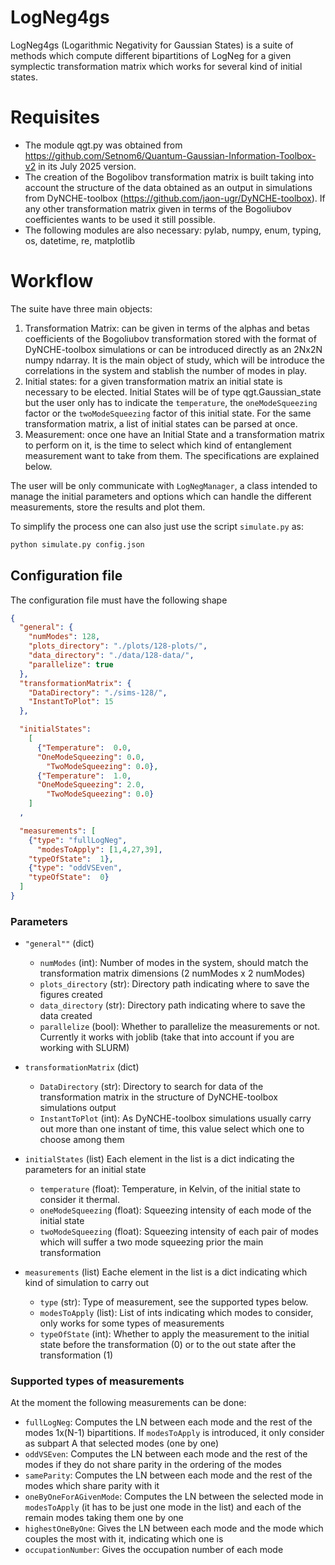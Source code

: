 # LogNeg4gs
LogNeg4gs (Logarithmic Negativity for Gaussian States) is a suite of methods which compute different bipartitions of LogNeg for a given symplectic transformation matrix which works for several kind of initial states.

# Requisites

- The module qgt.py was obtained from https://github.com/Setnom6/Quantum-Gaussian-Information-Toolbox-v2 in its July 2025 version.
- The creation of the Bogolibov transformation matrix is built taking into account the structure of the data obtained as an output in simulations from DyNCHE-toolbox (https://github.com/jaon-ugr/DyNCHE-toolbox). If any other transformation matrix given in terms of the Bogoliubov coefficientes wants to be used it still possible.
- The following modules are also necessary: pylab, numpy, enum, typing, os, datetime, re, matplotlib

# Workflow

The suite have three main objects:

1) Transformation Matrix: can be given in terms of the alphas and betas coefficients of the Bogoliubov transformation stored with the format of DyNCHE-toolbox simulations or can be introduced directly as an 2Nx2N numpy ndarray. It is the main object of study, which will be introduce the correlations in the system and stablish the number of modes in play.
2) Initial states: for a given transformation matrix an initial state is necessary to be elected. Initial States will be of type qgt.Gaussian_state but the user only has to indicate the ```temperature```, the ```oneModeSqueezing``` factor or the ```twoModeSqueezing``` factor of this initial state. For the same transformation matrix, a list of initial states can be parsed at once.
3) Measurement: once one have an Initial State and a transformation matrix to perform on it, is the time to select which kind of entanglement measurement want to take from them. The specifications are explained below.

The user will be only communicate with ```LogNegManager```, a class intended to manage the initial parameters and options which can handle the different measurements, store the results and plot them. 

To simplify the process one can also just use the script ```simulate.py``` as:

```sh
python simulate.py config.json
```

## Configuration file
The configuration file must have the following shape

```json
{
  "general": {
    "numModes": 128,
    "plots_directory": "./plots/128-plots/",
    "data_directory": "./data/128-data/",
    "parallelize": true
  },
  "transformationMatrix": {
    "DataDirectory": "./sims-128/",
    "InstantToPlot": 15
  },

  "initialStates":
    [
      {"Temperature":  0.0,
      "OneModeSqueezing": 0.0,
        "TwoModeSqueezing": 0.0},
      {"Temperature":  1.0,
      "OneModeSqueezing": 2.0,
        "TwoModeSqueezing": 0.0}
    ]
  ,

  "measurements": [
    {"type": "fullLogNeg",
      "modesToApply": [1,4,27,39],
    "typeOfState":  1},
    {"type": "oddVSEven",
    "typeOfState":  0}
  ]
}
```

### Parameters

- ```"general""``` (dict)
  - ```numModes``` (int): Number of modes in the system, should match the transformation matrix dimensions (2 numModes x 2 numModes)
  - ```plots_directory``` (str): Directory path indicating where to save the figures created
  - ```data_directory``` (str): Directory path indicating where to save the data created
  - ```parallelize``` (bool): Whether to parallelize the measurements or not. Currently it works with joblib (take that into account if you are working with SLURM)

- ```transformationMatrix``` (dict)
  - ```DataDirectory``` (str): Directory to search for data of the transformation matrix in the structure of DyNCHE-toolbox simulations output
  - ```InstantToPlot``` (int): As DyNCHE-toolbox simulations usually carry out more than one instant of time, this value select which one to choose among them

- ```initialStates``` (list) Each element in the list is a dict indicating the parameters for an initial state
    - ```temperature``` (float): Temperature, in Kelvin, of the initial state to consider it thermal.
    - ```oneModeSqueezing``` (float): Squeezing intensity of each mode of the initial state
    - ```twoModeSqueezing``` (float): Squeezing intensity of each pair of modes which will suffer a two mode squeezing prior the main transformation

- ```measurements``` (list) Eache element in the list is a dict indicating which kind of simulation to carry out
  - ```type``` (str): Type of measurement, see the supported types below.
  - ```modesToApply``` (list): List of ints indicating which modes to consider, only works for some types of measurements
  - ```typeOfState``` (int): Whether to apply the measurement to the initial state before the transformation (0) or to the out state after the transformation (1)

### Supported types of measurements

At the moment the following measurements can be done:

- ```fullLogNeg```: Computes the LN between each mode and the rest of the modes 1x(N-1) bipartitions. If ```modesToApply``` is introduced, it only consider as subpart A that selected modes (one by one)
- ```oddVSEven```: Computes the LN between each mode and the rest of the modes if they do not share parity in the ordering of the modes
- ```sameParity```: Computes the LN between each mode and the rest of the modes which share parity with it
- ```oneByOneForAGivenMode```: Computes the LN between the selected mode in ```modesToApply``` (it has to be just one mode in the list) and each of the remain modes taking them one by one
- ```highestOneByOne```: Gives the LN between each mode and the mode which couples the most with it, indicating which one is
- ```occupationNumber```: Gives the occupation number of each mode
